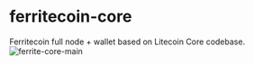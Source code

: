 # ferritecoin-core
Ferritecoin full node + wallet based on Litecoin Core codebase.
![ferrite-core-main](https://user-images.githubusercontent.com/101822992/204110249-29a40be8-f4a3-4dd3-9e1a-c95209404c24.png)
